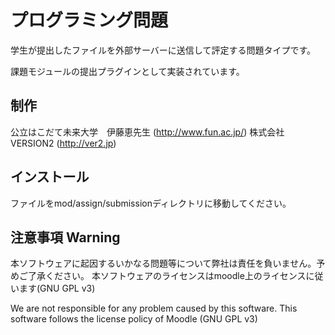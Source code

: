 ﻿# プログラミング問題

学生が提出したファイルを外部サーバーに送信して評定する問題タイプです。

課題モジュールの提出プラグインとして実装されています。

## 制作

公立はこだて未来大学　伊藤恵先生 (http://www.fun.ac.jp/)
株式会社VERSION2 (http://ver2.jp)

## インストール

ファイルをmod/assign/submissionディレクトリに移動してください。

## 注意事項 Warning

本ソフトウェアに起因するいかなる問題等について弊社は責任を負いません。予めご了承ください。 本ソフトウェアのライセンスはmoodle上のライセンスに従います(GNU GPL v3)

We are not responsible for any problem caused by this software. This software follows the license policy of Moodle (GNU GPL v3)
